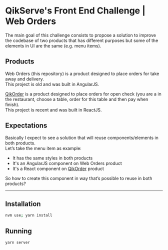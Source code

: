 # QikServe's Front End Challenge | Web Orders

The main goal of this challenge consists to propose a solution to improve the codebase of two products that has different purposes but some of the elements in UI are the same (e.g. menu items).

## Products

Web Orders (this repository) is a product designed to place orders for take away and delivery.  
This project is old and was built in AngularJS.

[QikOrder](https://github.com/qsengineers/qikorder) is a product designed to place orders for open check (you are a in the restaurant, choose a table, order for this table and then pay when finish).  
This project is recent and was built in ReactJS.

## Expectations

Basically I expect to see a solution that will reuse components/elements in both products.  
Let’s take the menu item as example:

* It has the same styles in both products
* It's an AngularJS component on Web Orders product
* It's a React component on [QikOrder](https://github.com/qsengineers/qikorder) product

So how to create this component in way that’s possible to reuse in both products?

---

## Installation
```sh
nvm use; yarn install
```

## Running
```sh
yarn server
```
